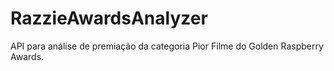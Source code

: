 # RazzieAwardsAnalyzer
API para análise de premiação da categoria Pior Filme do Golden Raspberry Awards.
